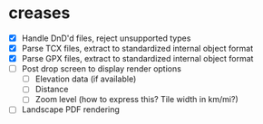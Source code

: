 # creases

- [x] Handle DnD'd files, reject unsupported types
- [x] Parse TCX files, extract to standardized internal object format
- [x] Parse GPX files, extract to standardized internal object format
- [ ] Post drop screen to display render options
  - [ ] Elevation data (if available)
  - [ ] Distance
  - [ ] Zoom level (how to express this? Tile width in km/mi?)
- [ ] Landscape PDF rendering
